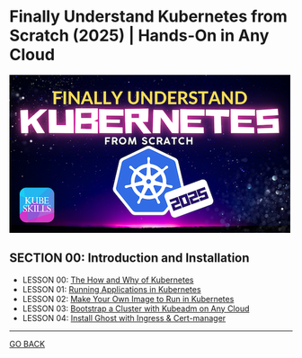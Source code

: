 # Finally Understand Kubernetes from Scratch (2025) | Hands-On in Any Cloud

![Kubernetes from Scratch Cover](../kubernetes-from-scratch-cover.png)

## SECTION 00: Introduction and Installation

- LESSON 00: [The How and Why of Kubernetes](The-why-and-how-of-Kubernetes.md)
- LESSON 01: [Running Applications in Kubernetes](Running-applications-in-Kubernetes.md)
- LESSON 02: [Make Your Own Image to Run in Kubernetes](Making-your-own-image-to-run-in-kubernetes.md)
- LESSON 03: [Bootstrap a Cluster with Kubeadm on Any Cloud](bootstrap-cluster-with-kubeadm-on-any-cloud.md)
- LESSON 04: [Install Ghost with Ingress & Cert-manager](ghost-with-ingress-and-cert-manager.md)

---

[GO BACK](../README.md)